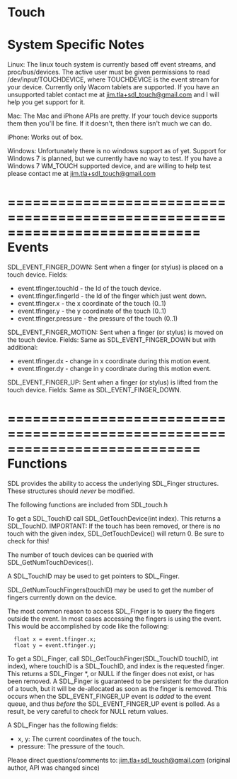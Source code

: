 Touch
===========================================================================
System Specific Notes
===========================================================================
Linux:
The linux touch system is currently based off event streams, and proc/bus/devices. The active user must be given permissions to read /dev/input/TOUCHDEVICE, where TOUCHDEVICE is the event stream for your device. Currently only Wacom tablets are supported. If you have an unsupported tablet contact me at jim.tla+sdl_touch@gmail.com and I will help you get support for it.

Mac:
The Mac and iPhone APIs are pretty. If your touch device supports them then you'll be fine. If it doesn't, then there isn't much we can do.

iPhone:
Works out of box.

Windows:
Unfortunately there is no windows support as of yet. Support for Windows 7 is planned, but we currently have no way to test. If you have a Windows 7 WM_TOUCH supported device, and are willing to help test please contact me at jim.tla+sdl_touch@gmail.com

===========================================================================
Events
===========================================================================
SDL_EVENT_FINGER_DOWN:
Sent when a finger (or stylus) is placed on a touch device.
Fields:
* event.tfinger.touchId  - the Id of the touch device.
* event.tfinger.fingerId - the Id of the finger which just went down.
* event.tfinger.x        - the x coordinate of the touch (0..1)
* event.tfinger.y        - the y coordinate of the touch (0..1)
* event.tfinger.pressure - the pressure of the touch (0..1)

SDL_EVENT_FINGER_MOTION:
Sent when a finger (or stylus) is moved on the touch device.
Fields:
Same as SDL_EVENT_FINGER_DOWN but with additional:
* event.tfinger.dx       - change in x coordinate during this motion event.
* event.tfinger.dy       - change in y coordinate during this motion event.

SDL_EVENT_FINGER_UP:
Sent when a finger (or stylus) is lifted from the touch device.
Fields:
Same as SDL_EVENT_FINGER_DOWN.


===========================================================================
Functions
===========================================================================
SDL provides the ability to access the underlying SDL_Finger structures.
These structures should _never_ be modified.

The following functions are included from SDL_touch.h

To get a SDL_TouchID call SDL_GetTouchDevice(int index).
This returns a SDL_TouchID.
IMPORTANT: If the touch has been removed, or there is no touch with the given index, SDL_GetTouchDevice() will return 0. Be sure to check for this!

The number of touch devices can be queried with SDL_GetNumTouchDevices().

A SDL_TouchID may be used to get pointers to SDL_Finger.

SDL_GetNumTouchFingers(touchID) may be used to get the number of fingers currently down on the device.

The most common reason to access SDL_Finger is to query the fingers outside the event. In most cases accessing the fingers is using the event. This would be accomplished by code like the following:

      float x = event.tfinger.x;
      float y = event.tfinger.y;



To get a SDL_Finger, call SDL_GetTouchFinger(SDL_TouchID touchID, int index), where touchID is a SDL_TouchID, and index is the requested finger.
This returns a SDL_Finger *, or NULL if the finger does not exist, or has been removed.
A SDL_Finger is guaranteed to be persistent for the duration of a touch, but it will be de-allocated as soon as the finger is removed. This occurs when the SDL_EVENT_FINGER_UP event is _added_ to the event queue, and thus _before_ the SDL_EVENT_FINGER_UP event is polled.
As a result, be very careful to check for NULL return values.

A SDL_Finger has the following fields:
* x, y:
	The current coordinates of the touch.
* pressure:
	The pressure of the touch.


Please direct questions/comments to:
   jim.tla+sdl_touch@gmail.com
   (original author, API was changed since)
